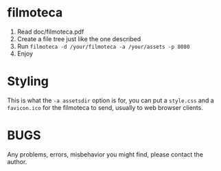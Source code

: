 # filmoteca

1. Read doc/filmoteca.pdf
2. Create a file tree just like the one described
3. Run `filmoteca -d /your/filmoteca -a /your/assets -p 8080`
4. Enjoy

# Styling

This is what the `-a assetsdir` option is for, you can put a
`style.css` and a `favicon.ico` for the filmoteca to send, usually to
web browser clients.

# BUGS

Any problems, errors, misbehavior you might find, please contact the
author.
